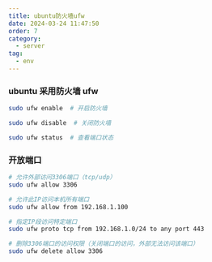 ```yaml
---
title: ubuntu防火墙ufw
date: 2024-03-24 11:47:50
order: 7
category:
  - server
tag:
  - env
---
```


### ubuntu 采用防火墙 ufw

```bash
sudo ufw enable  # 开启防火墙

sudo ufw disable  # 关闭防火墙

sudo ufw status  # 查看端口状态
```

### 开放端口

```bash
# 允许外部访问3306端口（tcp/udp）
sudo ufw allow 3306  

# 允许此IP访问本机所有端口
sudo ufw allow from 192.168.1.100  

# 指定IP段访问特定端口
sudo ufw proto tcp from 192.168.1.0/24 to any port 443  

# 删除3306端口的访问权限（关闭端口的访问，外部无法访问该端口）
sudo ufw delete allow 3306  
```
